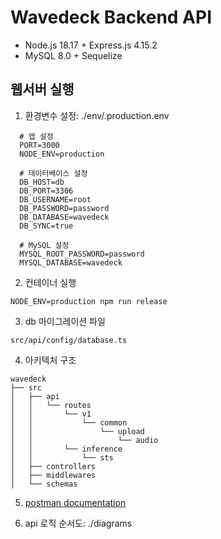 # Wavedeck Backend API

- Node.js 18.17 + Express.js 4.15.2
- MySQL 8.0 + Sequelize

## 웹서버 실행

1. 환경변수 설정: ./env/.production.env

```
  # 앱 설정
  PORT=3000
  NODE_ENV=production

  # 데이터베이스 설정
  DB_HOST=db
  DB_PORT=3306
  DB_USERNAME=root
  DB_PASSWORD=password
  DB_DATABASE=wavedeck
  DB_SYNC=true

  # MySQL 설정
  MYSQL_ROOT_PASSWORD=password
  MYSQL_DATABASE=wavedeck
```

2. 컨테이너 실행

```
NODE_ENV=production npm run release
```

3. db 마이그레이션 파일

```
src/api/config/database.ts
```

4. 아키텍처 구조

```
wavedeck
├── src
│   ├── api
│   │   └── routes
│   │       └── v1
│   │           └── common
│   │               └── upload
│   │                   └── audio
│   │       └── inference
│   │           └── sts
│   ├── controllers
│   ├── middlewares
│   └── schemas
```

5. [postman documentation](https://documenter.getpostman.com/view/17071448/2sAYkBt2Qf)

6. api 로직 순서도: ./diagrams

